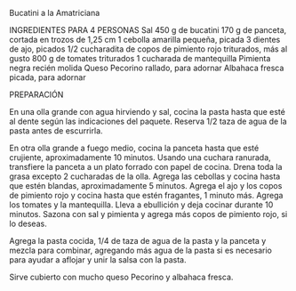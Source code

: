 Bucatini a la Amatriciana

INGREDIENTES PARA 4 PERSONAS
Sal
450 g de bucatini
170 g de panceta, cortada en trozos de 1,25 cm
1 cebolla amarilla pequeña, picada
3 dientes de ajo, picados
1/2 cucharadita de copos de pimiento rojo triturados, más al gusto
800 g de tomates triturados
1 cucharada de mantequilla
Pimienta negra recién molida
Queso Pecorino rallado, para adornar
Albahaca fresca picada, para adornar

PREPARACIÓN

En una olla grande con agua hirviendo y sal, cocina la pasta hasta que esté al dente según las indicaciones del paquete. Reserva 1/2 taza de agua de la pasta antes de escurrirla.

En otra olla grande a fuego medio, cocina la panceta hasta que esté crujiente, aproximadamente 10 minutos. Usando una cuchara ranurada, transfiere la panceta a un plato forrado con papel de cocina. Drena toda la grasa excepto 2 cucharadas de la olla. Agrega las cebollas y cocina hasta que estén blandas, aproximadamente 5 minutos. Agrega el ajo y los copos de pimiento rojo y cocina hasta que estén fragantes, 1 minuto más. Agrega los tomates y la mantequilla. Lleva a ebullición y deja cocinar durante 10 minutos. Sazona con sal y pimienta y agrega más copos de pimiento rojo, si lo deseas.

Agrega la pasta cocida, 1/4 de taza de agua de la pasta y la panceta y mezcla para combinar, agregando más agua de la pasta si es necesario para ayudar a aflojar y unir la salsa con la pasta.

Sirve cubierto con mucho queso Pecorino y albahaca fresca.
